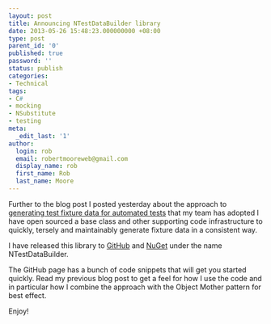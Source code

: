 ```yaml
---
layout: post
title: Announcing NTestDataBuilder library
date: 2013-05-26 15:48:23.000000000 +08:00
type: post
parent_id: '0'
published: true
password: ''
status: publish
categories:
- Technical
tags:
- C#
- mocking
- NSubstitute
- testing
meta:
  _edit_last: '1'
author:
  login: rob
  email: robertmooreweb@gmail.com
  display_name: rob
  first_name: Rob
  last_name: Moore
---
```



Further to the blog post I posted yesterday about the approach to [generating test fixture data for automated tests](http://robdmoore.id.au/blog/2013/05/26/test-data-generation-the-right-way-object-mother-test-data-builders-nsubstitute-nbuilder/ "Test Data Generation the right way: Object Mother + Test Data Builders + NSubstitute + NBuilder") that my team has adopted I have open sourced a base class and other supporting code infrastructure to quickly, tersely and maintainably generate fixture data in a consistent way.



I have released this library to [GitHub](https://github.com/robdmoore/NTestDataBuilder) and [NuGet](https://nuget.org/packages/NTestDataBuilder/) under the name NTestDataBuilder.



The GitHub page has a bunch of code snippets that will get you started quickly. Read my previous blog post to get a feel for how I use the code and in particular how I combine the approach with the Object Mother pattern for best effect.



Enjoy!

